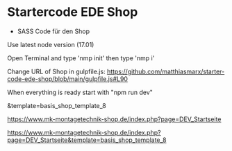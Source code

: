 # Startercode EDE Shop
* SASS Code für den Shop

Use latest node version (17.01)

Open Terminal and type 'nmp init'
then type 'nmp i'

Change URL of Shop in gulpfile.js: https://github.com/matthiasmarx/starter-code-ede-shop/blob/main/gulpfile.js#L90


When everything is ready start with "npm run dev"

&template=basis_shop_template_8

https://www.mk-montagetechnik-shop.de/index.php?page=DEV_Startseite

https://www.mk-montagetechnik-shop.de/index.php?page=DEV_Startseite&template=basis_shop_template_8